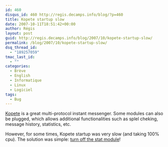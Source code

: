 ```yaml
---
id: 460
disqus_id: 460 http://regis.decamps.info/blog/?p=460
title: Kopete startup slow
date: 2007-10-11T18:51:42+00:00
author: Régis
layout: post
guid: http://regis.decamps.info/blog/2007/10/kopete-startup-slow/
permalink: /blog/2007/10/kopete-startup-slow/
dsq_thread_id:
  - "189257059"
tmac_last_id:
  - ""
categories:
  - Brève
  - English
  - Informatique
  - Linux
  - Logiciel
tags:
  - Bug
---
```

[Kopete](http://kopete.kde.org/) is a great multi-protocol instant messenger. Some modules can also be plugged, which allows additional functionalities such as splel cheking, message history, statistics, etc.

However, for some times, Kopete startup was very slow (and taking 100% cpu). The solution was simple: [turn off the stat module](http://bugs.kde.org/show_bug.cgi?id=139347)!
